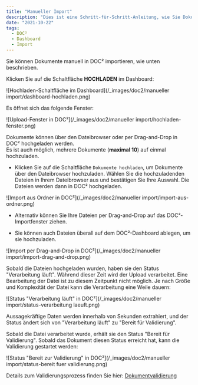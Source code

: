 ```yaml
---
title: "Manueller Import"
description: "Dies ist eine Schritt-für-Schritt-Anleitung, wie Sie Dokumente manuell in DOC² importieren können. Vom Hochladen der Dokumente über den Verarbeitungsstatus bis hin zur Validierung."
date: "2021-10-22"
tags:
  - DOC²
  - Dashboard
  - Import
---
```


Sie können Dokumente manuell in DOC² importieren, wie unten beschrieben.

Klicken Sie auf die Schaltfläche **HOCHLADEN** im Dashboard:

![Hochladen-Schaltfläche im Dashboard](/_images/doc2/manueller import/dashboard-hochladen.png)

Es öffnet sich das folgende Fenster:

![Upload-Fenster in DOC²](/_images/doc2/manueller import/hochladen-fenster.png)

Dokumente können über den Dateibrowser oder per Drag-and-Drop in DOC² hochgeladen werden.<br> Es ist auch möglich, mehrere Dokumente (**maximal 10**) auf einmal hochzuladen.

- Klicken Sie auf die Schaltfläche `Dokumente hochladen`, um Dokumente über den Dateibrowser hochzuladen. Wählen Sie die hochzuladenden Dateien in Ihrem Dateibrowser aus und bestätigen Sie Ihre Auswahl. Die Dateien werden dann in DOC² hochgeladen.

![Import aus Ordner in DOC²](/_images/doc2/manueller import/import-aus-ordner.png)


- Alternativ können Sie Ihre Dateien per Drag-and-Drop auf das DOC²-Importfenster ziehen.

- Sie können auch Dateien überall auf dem DOC²-Dashboard ablegen, um sie hochzuladen.

![Import per Drag-and-Drop in DOC²](/_images/doc2/manueller import/import-drag-and-drop.png)

Sobald die Dateien hochgeladen wurden, haben sie den Status "Verarbeitung läuft". Während dieser Zeit wird der Upload verarbeitet. Eine Bearbeitung der Datei ist zu diesem Zeitpunkt nicht möglich. Je nach Größe und Komplexität der Datei kann die Verarbeitung eine Weile dauern:

![Status "Verarbeitung läuft" in DOC²](/_images/doc2/manueller import/status-verarbeitung laeuft.png)

Aussagekräftige Daten werden innerhalb von Sekunden extrahiert, und der Status ändert sich von "Verarbeitung läuft" zu "Bereit für Validierung".

Sobald die Datei verarbeitet wurde, erhält sie den Status "Bereit für Validierung". Sobald das Dokument diesen Status erreicht hat, kann die Validierung gestartet werden:

![Status "Bereit zur Validierung" in DOC²](/_images/doc2/manueller import/status-bereit fuer validierung.png)

Details zum Validierungsprozess finden Sie hier: [Dokumentvalidierung](/doc2/document-validation/)

